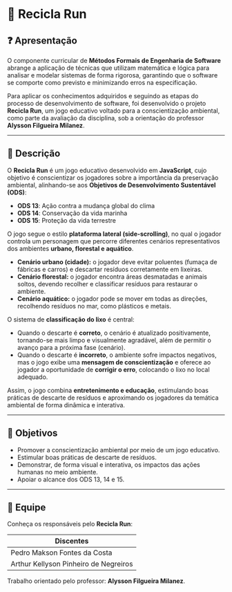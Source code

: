# 🌱 Recicla Run

## ❓ Apresentação
O componente curricular de **Métodos Formais de Engenharia de Software** abrange a aplicação de técnicas que utilizam matemática e lógica para analisar e modelar sistemas de forma rigorosa, garantindo que o software se comporte como previsto e minimizando erros na especificação.

Para aplicar os conhecimentos adquiridos e seguindo as etapas do processo de desenvolvimento de software, foi desenvolvido o projeto **Recicla Run**, um jogo educativo voltado para a conscientização ambiental, como parte da avaliação da disciplina, sob a orientação do professor **Alysson Filgueira Milanez**.

---

## 📖 Descrição
O **Recicla Run** é um jogo educativo desenvolvido em **JavaScript**, cujo objetivo é conscientizar os jogadores sobre a importância da preservação ambiental, alinhando-se aos **Objetivos de Desenvolvimento Sustentável (ODS)**:

- **ODS 13**: Ação contra a mudança global do clima  
- **ODS 14**: Conservação da vida marinha  
- **ODS 15**: Proteção da vida terrestre  

O jogo segue o estilo **plataforma lateral (side-scrolling)**, no qual o jogador controla um personagem que percorre diferentes cenários representativos dos ambientes **urbano, florestal e aquático**.

- **Cenário urbano (cidade):** o jogador deve evitar poluentes (fumaça de fábricas e carros) e descartar resíduos corretamente em lixeiras.  
- **Cenário florestal:** o jogador encontra áreas desmatadas e animais soltos, devendo recolher e classificar resíduos para restaurar o ambiente.  
- **Cenário aquático:** o jogador pode se mover em todas as direções, recolhendo resíduos no mar, como plásticos e metais.  

O sistema de **classificação do lixo** é central:  
- Quando o descarte é **correto**, o cenário é atualizado positivamente, tornando-se mais limpo e visualmente agradável, além de permitir o avanço para a próxima fase (cenário).  
- Quando o descarte é **incorreto**, o ambiente sofre impactos negativos, mas o jogo exibe uma **mensagem de conscientização** e oferece ao jogador a oportunidade de **corrigir o erro**, colocando o lixo no local adequado.  

Assim, o jogo combina **entretenimento e educação**, estimulando boas práticas de descarte de resíduos e aproximando os jogadores da temática ambiental de forma dinâmica e interativa.

---

## 🎯 Objetivos
- Promover a conscientização ambiental por meio de um jogo educativo.  
- Estimular boas práticas de descarte de resíduos.  
- Demonstrar, de forma visual e interativa, os impactos das ações humanas no meio ambiente.  
- Apoiar o alcance dos ODS 13, 14 e 15.  

---

## 👥 Equipe
Conheça os responsáveis pelo **Recicla Run**:

| Discentes |
|--------|
| Pedro Makson Fontes da Costa |
| Arthur Kellyson Pinheiro de Negreiros |

Trabalho orientado pelo professor: **Alysson Filgueira Milanez**.
